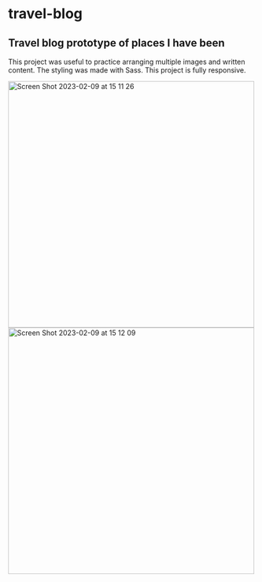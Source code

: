 # travel-blog
## Travel blog prototype of places I have been

This project was useful to practice arranging multiple images and written content.
The styling was made with Sass. 
This project is fully responsive.

<img width="500" alt="Screen Shot 2023-02-09 at 15 11 26" src="https://user-images.githubusercontent.com/107240729/217715993-e78c2728-3451-47b8-8701-884342abdcb3.png">
<img width="500" alt="Screen Shot 2023-02-09 at 15 12 09" src="https://user-images.githubusercontent.com/107240729/217716009-e64f7f04-922f-493e-91b7-db2cd4ca2283.png">

